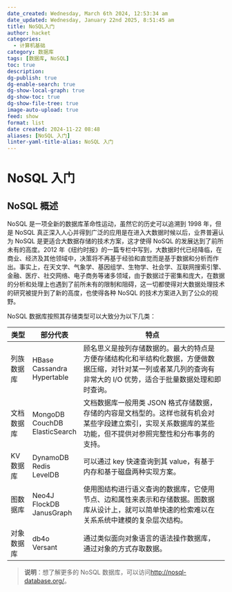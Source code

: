 ```yaml
---
date_created: Wednesday, March 6th 2024, 12:53:34 am
date_updated: Wednesday, January 22nd 2025, 8:51:45 am
title: NoSQL入门
author: hacket
categories:
  - 计算机基础
category: 数据库
tags: [数据库, NoSQL]
toc: true
description: 
dg-publish: true
dg-enable-search: true
dg-show-local-graph: true
dg-show-toc: true
dg-show-file-tree: true
image-auto-upload: true
feed: show
format: list
date created: 2024-11-22 08:48
aliases: [NoSQL 入门]
linter-yaml-title-alias: NoSQL 入门
---
```


# NoSQL 入门

## NoSQL 概述

NoSQL 是一项全新的数据库革命性运动，虽然它的历史可以追溯到 1998 年，但是 NoSQL 真正深入人心并得到广泛的应用是在进入大数据时候以后，业界普遍认为 NoSQL 是更适合大数据存储的技术方案，这才使得 NoSQL 的发展达到了前所未有的高度。2012 年《纽约时报》的一篇专栏中写到，大数据时代已经降临，在商业、经济及其他领域中，决策将不再基于经验和直觉而是基于数据和分析而作出。事实上，在天文学、气象学、基因组学、生物学、社会学、互联网搜索引擎、金融、医疗、社交网络、电子商务等诸多领域，由于数据过于密集和庞大，在数据的分析和处理上也遇到了前所未有的限制和阻碍，这一切都使得对大数据处理技术的研究被提升到了新的高度，也使得各种 NoSQL 的技术方案进入到了公众的视野。

NoSQL 数据库按照其存储类型可以大致分为以下几类：

| 类型    | 部分代表                                    | 特点                                                                                 |
| ----- | --------------------------------------- | ---------------------------------------------------------------------------------- |
| 列族数据库 | HBase  <br>Cassandra  <br>Hypertable    | 顾名思义是按列存储数据的。最大的特点是方便存储结构化和半结构化数据，方便做数据压缩，对针对某一列或者某几列的查询有非常大的 I/O 优势，适合于批量数据处理和即时查询。 |
| 文档数据库 | MongoDB  <br>CouchDB  <br>ElasticSearch | 文档数据库一般用类 JSON 格式存储数据，存储的内容是文档型的。这样也就有机会对某些字段建立索引，实现关系数据库的某些功能，但不提供对参照完整性和分布事务的支持。   |
| KV 数据库 | DynamoDB  <br>Redis  <br>LevelDB        | 可以通过 key 快速查询到其 value，有基于内存和基于磁盘两种实现方案。                                               |
| 图数据库  | Neo4J  <br>FlockDB  <br>JanusGraph      | 使用图结构进行语义查询的数据库，它使用节点、边和属性来表示和存储数据。图数据库从设计上，就可以简单快速的检索难以在关系系统中建模的复杂层次结构。           |
| 对象数据库 | db4o  <br>Versant                       | 通过类似面向对象语言的语法操作数据库，通过对象的方式存取数据。                                                    |

> **说明**：想了解更多的 NoSQL 数据库，可以访问<http://nosql-database.org/>。

